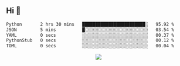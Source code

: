 ## Hi 👋

<!--START_SECTION:waka-->

```txt
Python       2 hrs 30 mins   ████████████████████████░   95.92 %
JSON         5 mins          █░░░░░░░░░░░░░░░░░░░░░░░░   03.54 %
YAML         0 secs          ░░░░░░░░░░░░░░░░░░░░░░░░░   00.37 %
PythonStub   0 secs          ░░░░░░░░░░░░░░░░░░░░░░░░░   00.12 %
TOML         0 secs          ░░░░░░░░░░░░░░░░░░░░░░░░░   00.04 %
```

<!--END_SECTION:waka-->

<p align="center">
  <a href="https://wakatime.com/@d93f0e24-e3ad-4f8d-9b8b-385bab9124f6">
    <img src="https://wakatime.com/badge/user/d93f0e24-e3ad-4f8d-9b8b-385bab9124f6.svg" />
  </a>
</p>
